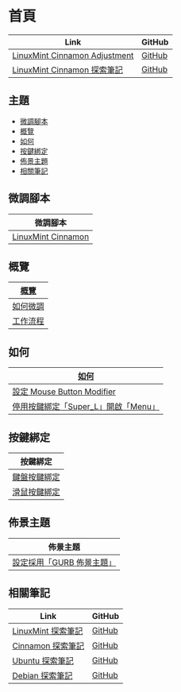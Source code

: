 

# 首頁

| Link | GitHub |
| ---- | ------ |
| [LinuxMint Cinnamon Adjustment](https://samwhelp.github.io/linuxmint-cinnamon-adjustment/) | [GitHub](https://github.com/samwhelp/linuxmint-cinnamon-adjustment) |
| [LinuxMint Cinnamon 探索筆記](https://samwhelp.github.io/note-about-linuxmint-cinnamon/) | [GitHub](https://github.com/samwhelp/note-about-linuxmint-cinnamon) |




## 主題

* [微調腳本](#微調腳本)
* [概覽](#概覽)
* [如何](#如何)
* [按鍵綁定](#按鍵綁定)
* [佈景主題](#佈景主題)
* [相關筆記](#相關筆記)




## 微調腳本

| 微調腳本 |
| -------- |
| [LinuxMint Cinnamon](https://github.com/samwhelp/linuxmint-cinnamon-adjustment/tree/main/prototype/main/) |




## 概覽

| [概覽](https://samwhelp.github.io/note-about-linuxmint-cinnamon/read/guide.html) |
| ----------------- |
| [如何微調](https://samwhelp.github.io/note-about-lingmo/read/guide/customize.html) |
| [工作流程](https://samwhelp.github.io/note-about-lingmo/read/guide/workflow.html) |




## 如何

| [如何](https://samwhelp.github.io/note-about-linuxmint-cinnamon/read/howto.html) |
| ------- |
| [設定 Mouse Button Modifier](https://samwhelp.github.io/note-about-linuxmint-cinnamon/read/howto/config-mouse-button-modifier.html) |
| [停用按鍵綁定「Super_L」開啟「Menu」](https://samwhelp.github.io/note-about-linuxmint-cinnamon/read/howto/disable-keybind-open-menu.html) |




## 按鍵綁定

| 按鍵綁定 |
| ------- |
| [鍵盤按鍵綁定](https://samwhelp.github.io/note-about-linuxmint-cinnamon/read/config/keybind.html) |
| [滑鼠按鍵綁定](https://samwhelp.github.io/note-about-linuxmint-cinnamon/read/config/mousebind.html) |




## 佈景主題

| 佈景主題 |
| -------- |
| [設定採用「GURB 佈景主題」](https://samwhelp.github.io/note-about-linuxmint-cinnamon/read/subject/grub.html) |




## 相關筆記

| Link | GitHub |
| ---- | ------ |
| [LinuxMint 探索筆記](https://samwhelp.github.io/note-about-linuxmint/) | [GitHub](https://github.com/samwhelp/note-about-linuxmint) |
| [Cinnamon 探索筆記](https://samwhelp.github.io/note-about-cinnamon/) | [GitHub](https://github.com/samwhelp/note-about-cinnamon) |
| [Ubuntu 探索筆記](https://samwhelp.github.io/note-about-ubuntu/) | [GitHub](https://github.com/samwhelp/note-about-ubuntu) |
| [Debian 探索筆記](https://samwhelp.github.io/note-about-debian/) | [GitHub](https://github.com/samwhelp/note-about-debian) |

